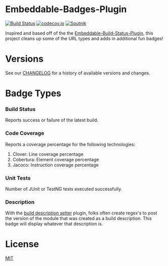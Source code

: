 Embeddable-Badges-Plugin
==============================
[![Build Status](https://travis-ci.org/SxMShaDoW/embeddable-badges-plugin.svg?branch=master)](https://travis-ci.org/SxMShaDoW/embeddable-badges-plugin) [![codecov.io](https://codecov.io/github/SxMShaDoW/embeddable-badges-plugin/coverage.svg?branch=master)](https://codecov.io/github/SxMShaDoW/embeddable-badges-plugin?branch=master) [![Sputnik](https://sputnik.ci/conf/badge)](https://sputnik.ci/app#/builds/SxMShaDoW/embeddable-badges-plugin)

Inspired and based off of the the [Embeddable-Build-Status-Plugin](https://wiki.jenkins-ci.org/display/JENKINS/Embeddable+Build+Status+Plugin), this project cleans up some of the URL types and adds in additional fun badges!

# Versions

See our [CHANGELOG](CHANGELOG.md) for a history of available versions and changes.

# Badge Types

### Build Status
Reports success or failure of the latest build.

### Code Coverage
Reports a coverage percentage for the following technologies:

1. Clover: Line coverage percentage
2. Cobertura: Element coverage percentage
3. Jacoco: Instruction coverage percentage

### Unit Tests
Number of JUnit or TestNG tests executed successfully.

### Description
With the [build description setter](https://wiki.jenkins-ci.org/display/JENKINS/Description+Setter+Plugin) plugin, folks often create regex's to post the version of the module that was created as a build description.  This badge will display whatever that description is.

# License

[MIT](LICENSE)
